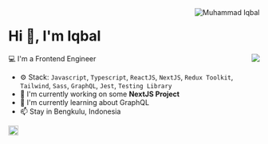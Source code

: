 <img align="right" src="https://komarev.com/ghpvc/?username=muhammadiqbalid83" alt="Muhammad Iqbal" />

<h1>Hi 👋, I'm Iqbal</h1>

<img align="right" src="https://github-readme-stats.vercel.app/api?username=muhammadiqbalid83&show_icons=false">

💻 I'm a Frontend Engineer 

- ⚙️ Stack: `Javascript`, `Typescript`, `ReactJS`, `NextJS`, `Redux Toolkit`, `Tailwind`, `Sass`, `GraphQL`, `Jest`, `Testing Library`
- 🏢 I'm currently working on some **NextJS Project**
- 🌱 I'm currently learning about GraphQL
- 📫 Stay in Bengkulu, Indonesia

<p align="center">


<a href="https://www.linkedin.com/in/muhammad-iqbal-72073b226/" target="blank"><img align="center" src="https://cdn.jsdelivr.net/npm/simple-icons@3.0.1/icons/linkedin.svg" alt="Muhammad Iqbal" height="20" width="20" /></a>


</p>
